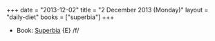 +++
date = "2013-12-02"
title = "2 December 2013 (Monday)"
layout = "daily-diet"
books = ["superbia"]
+++

<ul>
<li class="entry books">Book: <a href="/books/superbia">Superbia</a> {E} /f/</li>
</ul>